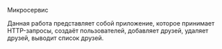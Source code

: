 Микросервис

Данная работа представляет собой приложение, которое принимает HTTP-запросы, создаёт пользователей, добавляет друзей, удаляет друзей, выводит список друзей.
